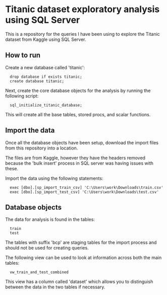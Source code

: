 # Titanic dataset exploratory analysis using SQL Server

This is a repository for the queries I have been using to explore the Titanic dataset from Kaggle using SQL Server.

## How to run

Create a new database called 'titanic':
```
  drop database if exists titanic;
  create database titanic;
```
Next, create the core database objects for the analysis by running the following script:
```
  sql_initialize_titanic_database;
```
This will create all the base tables, stored procs, and scalar functions.


## Import the data

Once all the database objects have been setup, download the import files from this repository into a location.

The files are from Kaggle, however they have the headers removed because the 'bulk insert' process in SQL server was having issues with these.

Import the data using the following statements:
```
  exec [dbo].[sp_import_train_csv] 'C:\Users\work\Downloads\train.csv'
  exec [dbo].[sp_import_test_csv] 'C:\Users\work\Downloads\test.csv'
```

## Database objects

The data for analysis is found in the tables:
```
  train
  test
```
The tables with suffix 'bcp' are staging tables for the import process and should not be used for creating queries.

The following view can be used to look at information across both the main tables:
```
  vw_train_and_test_combined
```
This view has a column called 'dataset' which allows you to distinguish between the data in the two tables if necessary.


